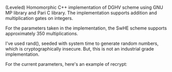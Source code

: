 (Leveled) Homomorphic C++ implementation of DGHV scheme using GNU MP library and Pari C library.
The implementation supports addition and multiplication gates on integers.

For the parameters taken in the implementation, the SwHE scheme supports approximately 350 multiplications.

I've used rand(), seeded with system time to generate random numbers, which is cryptographically insecure.
But, this is not an industrial grade implementation.

For the current parameters, here's an example of recrypt:
